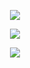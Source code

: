 <p align="center">
  <img src="https://github.com/Macc0de/Learning_of_C/assets/138070020/1d654e9f-c203-4327-a79e-c941a60090c3">
</p>
<p align="center">
  <img src="https://github.com/Macc0de/Learning_of_C/assets/138070020/1c351b7f-92c0-45fc-8fb7-cb56762df6a9">
</p>
<p align="center">
  <img src="https://github.com/Macc0de/Learning_of_C/assets/138070020/66bbea97-a1a7-40ae-a775-14c76ddb9cb9">
</p>
